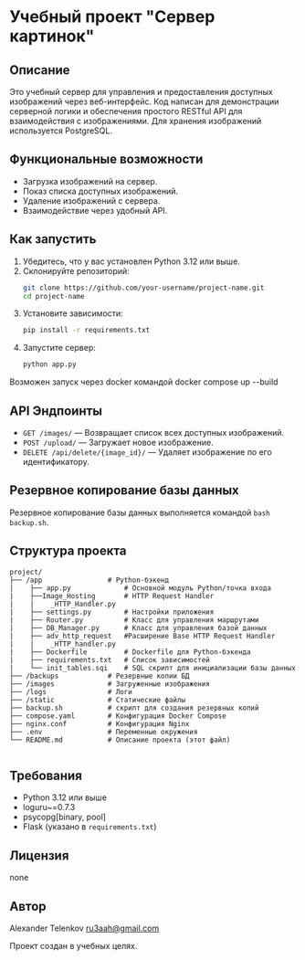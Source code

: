 # Учебный проект "Сервер картинок"

## Описание

Это учебный сервер для управления и предоставления
доступных изображений через веб-интерфейс. 
Код написан для демонстрации серверной логики 
и обеспечения простого RESTful API для взаимодействия с
изображениями.
Для хранения изображений используется PostgreSQL.

## Функциональные возможности

- Загрузка изображений на сервер.
- Показ списка доступных изображений.
- Удаление изображений с сервера.
- Взаимодействие через удобный API.

## Как запустить

1. Убедитесь, что у вас установлен Python 3.12 или выше.
2. Склонируйте репозиторий:
   ```bash
   git clone https://github.com/your-username/project-name.git
   cd project-name
   ```
3. Установите зависимости:
   ```bash
   pip install -r requirements.txt
   ```
4. Запустите сервер:
   ```bash
   python app.py
   ```

Возможен запуск через docker командой docker compose up --build

## API Эндпоинты

- `GET /images/` — Возвращает список всех доступных изображений.
- `POST /upload/` — Загружает новое изображение. 
- `DELETE /api/delete/{image_id}/` — Удаляет изображение по его идентификатору.

## Резервное копирование базы данных

Резервное копирование базы данных выполняется командой `bash backup.sh`.

## Структура проекта

```plaintext
project/
├── /app                # Python-бэкенд
|    ├── app.py             # Основной модуль Python/точка входа
|    ├──Image_Hosting       # HTTP Request Handler
|    |    _HTTP_Handler.py  
|    ├── settings.py        # Настройки приложения  
|    ├── Router.py          # Класс для управления маршрутами
|    ├── DB_Manager.py      # Класс для управления базой данных
|    ├── adv_http_request   #Расширение Base HTTP Request Handler
|    |    _HTTP_handler.py  
|    ├── Dockerfile         # Dockerfile для Python-бэкенда
|    ├── requirements.txt   # Список зависимостей
|    └── init_tables.sqi    # SQL скрипт для инициализации базы данных
├── /backups            # Резервные копии БД
├── /images             # Загруженные изображения
├── /logs               # Логи
├── /static             # Статические файлы
├── backup.sh           # скрипт для создания резервных копий
├── compose.yaml        # Конфигурация Docker Compose
├── nginx.conf          # Конфигурация Nginx
├── .env                # Переменные окружения
└── README.md           # Описание проекта (этот файл)
 
```

## Требования

- Python 3.12 или выше
- loguru~=0.7.3
- psycopg[binary, pool]
- Flask 
(указано в `requirements.txt`)

## Лицензия

none

## Автор 
Alexander Telenkov 
ru3aah@gmail.com

Проект создан в учебных целях.

